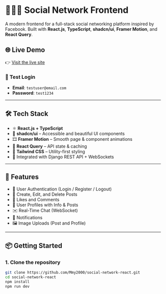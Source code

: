 # 🧑‍🤝‍🧑 Social Network Frontend

A modern frontend for a full-stack social networking platform inspired by Facebook. Built with **React.js**, **TypeScript**, **shadcn/ui**, **Framer Motion**, and **React Query**.

## 🌐 Live Demo

👉 [Visit the live site](https://social-network-frontend-mmy2000.vercel.app)

### 🔐 Test Login

- **Email**: `testuser@email.com`  
- **Password**: `test1234`

---

## 🛠 Tech Stack

- ⚛️ **React.js + TypeScript**
- 🎨 **shadcn/ui** – Accessible and beautiful UI components
- 🎞️ **Framer Motion** – Smooth page & component animations
- 🔄 **React Query** – API state & caching
- 💨 **Tailwind CSS** – Utility-first styling
- 📡 Integrated with Django REST API + WebSockets

---

## 🚀 Features

- 🔐 User Authentication (Login / Register / Logout)
- 📝 Create, Edit, and Delete Posts
- 💬 Likes and Comments
- 🧾 User Profiles with Info & Posts
- ✉️ Real-Time Chat (WebSocket)
- 🔔 Notifications
- 🖼️ Image Uploads (Post and Profile)

---

## 📦 Getting Started

### 1. Clone the repository

```bash
git clone https://github.com/Mmy2000/social-network-react.git
cd social-network-react
npm install
npm run dev

